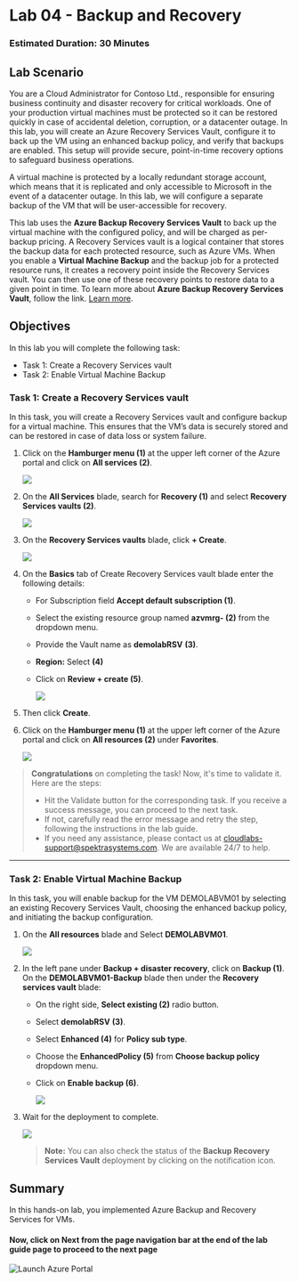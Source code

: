 ﻿# Lab 04 - Backup and Recovery

### Estimated Duration: 30 Minutes

## Lab Scenario

You are a Cloud Administrator for Contoso Ltd., responsible for ensuring business continuity and disaster recovery for critical workloads. One of your production virtual machines must be protected so it can be restored quickly in case of accidental deletion, corruption, or a datacenter outage. In this lab, you will create an Azure Recovery Services Vault, configure it to back up the VM using an enhanced backup policy, and verify that backups are enabled. This setup will provide secure, point-in-time recovery options to safeguard business operations.

A virtual machine is protected by a locally redundant storage account, which means that it is replicated and only accessible to Microsoft in the event of a datacenter outage. In this lab, we will configure a separate backup of the VM that will be user-accessible for recovery.

This lab uses the **Azure Backup Recovery Services Vault** to back up the virtual machine with the configured policy, and will be charged as per-backup pricing. A Recovery Services vault is a logical container that stores the backup data for each protected resource, such as Azure VMs. When you enable a **Virtual Machine Backup** and the backup job for a protected resource runs, it creates a recovery point inside the Recovery Services vault. You can then use one of these recovery points to restore data to a given point in time. To learn more about **Azure Backup Recovery Services Vault**, follow the link. [Learn more](https://docs.microsoft.com/en-us/azure/backup/backup-azure-arm-vms). 

## Objectives

In this lab you will complete the following task:

- Task 1: Create a Recovery Services vault
- Task 2: Enable Virtual Machine Backup

### Task 1: Create a Recovery Services vault

In this task, you will create a Recovery Services vault and configure backup for a virtual machine. This ensures that the VM’s data is securely stored and can be restored in case of data loss or system failure.

 1. Click on the **Hamburger menu (1)** at the upper left corner of the Azure portal and click on **All services (2)**.

    ![](../instructions/images/Lab3-00.png)
 
 1. On the **All Services** blade, search for <copy> **Recovery (1)** </copy> and select **Recovery Services vaults (2)**.

     ![](../instructions/images/Lab3-01.png)
    
 1. On the **Recovery Services vaults** blade, click **+ Create**.

    ![](../instructions/images/lab3-image2.png)
 
 1. On the **Basics** tab of Create Recovery Services vault blade enter the following details:
 
     - For Subscription field **Accept default subscription (1)**.
 
     - Select the existing resource group named **azvmrg-<inject key="Deployment ID" enableCopy="false"/> (2)** from the dropdown menu.
 
     - Provide the Vault name as <copy>**demolabRSV**</copy> **(3)**.
 
     - **Region:** Select **<inject key="Region" enableCopy="false"/>** **(4)**
 
     - Click on **Review + create (5)**.
  
         ![](../instructions/images/lab3-image3.png)

1. Then click **Create**.

1. Click on the **Hamburger menu (1)** at the upper left corner of the Azure portal and click on **All resources (2)** under **Favorites**.

   ![](../instructions/images/Lab3-03.png)

> **Congratulations** on completing the task! Now, it's time to validate it. Here are the steps:
>
> - Hit the Validate button for the corresponding task. If you receive a success message, you can proceed to the next task.
> - If not, carefully read the error message and retry the step, following the instructions in the lab guide.
> - If you need any assistance, please contact us at cloudlabs-support@spektrasystems.com. We are available 24/7 to help.
 
<validation step="3495a2e1-cc3c-4a87-ae1a-de01e30cba0d" />
 
---

### Task 2: Enable Virtual Machine Backup

In this task, you will enable backup for the VM DEMOLABVM01 by selecting an existing Recovery Services Vault, choosing the enhanced backup policy, and initiating the backup configuration.

1. On the **All resources** blade and Select **DEMOLABVM01**.

    ![](../instructions/images/lab3-image4.png)

1. In the left pane under **Backup + disaster recovery**, click on **Backup (1)**. On the **DEMOLABVM01-Backup** blade then under the **Recovery services vault** blade:
  
     - On the right side, **Select existing (2)** radio button.

     - Select <copy>**demolabRSV**</copy> **(3)**.
   
     - Select **Enhanced (4)** for **Policy sub type**.

     - Choose the **EnhancedPolicy (5)** from **Choose backup policy** dropdown menu.
    
     - Click on **Enable backup (6)**.
   
       ![](../instructions/images/Lab3-04.png)

1. Wait for the deployment to complete.

    ![](images/Lab3-05.png)

     > **Note:** You can also check the status of the **Backup Recovery Services Vault** deployment by clicking on the notification icon.

     
## Summary

In this hands-on lab, you implemented Azure Backup and Recovery Services for VMs.

#### Now, click on **Next** from the page navigation bar at the end of the lab guide page to proceed to the next page

   ![Launch Azure Portal](../instructions/images/avm-18.png)
